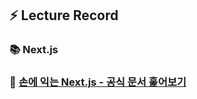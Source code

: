 ## ⚡️ Lecture Record
### 📚 Next.js 
### 🔗 [손에 익는 Next.js - 공식 문서 훑어보기](https://www.inflearn.com/course/손에-익는-nextjs-part1/dashboard)
